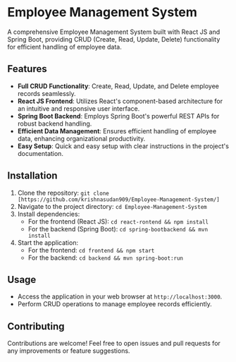 # Employee Management System

A comprehensive Employee Management System built with React JS and Spring Boot, providing CRUD (Create, Read, Update, Delete) functionality for efficient handling of employee data.

## Features

- **Full CRUD Functionality**: Create, Read, Update, and Delete employee records seamlessly.
- **React JS Frontend**: Utilizes React's component-based architecture for an intuitive and responsive user interface.
- **Spring Boot Backend**: Employs Spring Boot's powerful REST APIs for robust backend handling.
- **Efficient Data Management**: Ensures efficient handling of employee data, enhancing organizational productivity.
- **Easy Setup**: Quick and easy setup with clear instructions in the project's documentation.

## Installation

1. Clone the repository: `git clone [https://github.com/krishnasudan909/Employee-Management-System/]`
2. Navigate to the project directory: `cd Employee-Management-System`
3. Install dependencies:
   - For the frontend (React JS): `cd react-rontend && npm install`
   - For the backend (Spring Boot): `cd spring-bootbackend && mvn install`
4. Start the application:
   - For the frontend: `cd frontend && npm start`
   - For the backend: `cd backend && mvn spring-boot:run`

## Usage

- Access the application in your web browser at `http://localhost:3000`.
- Perform CRUD operations to manage employee records efficiently.

## Contributing

Contributions are welcome! Feel free to open issues and pull requests for any improvements or feature suggestions.

